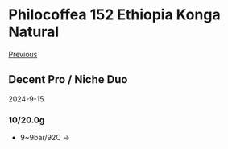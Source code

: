 # Philocoffea 152 Ethiopia Konga Natural

[Previous](../../Breville-Niche/2024-9/Philocoffea-152.md)

## Decent Pro / Niche Duo

2024-9-15

### 10/20.0g

- 9~9bar/92C ->
